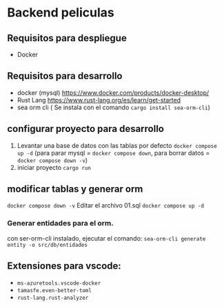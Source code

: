 # Backend peliculas

## Requisitos para despliegue
- Docker


## Requisitos para desarrollo
- docker (mysql) https://www.docker.com/products/docker-desktop/
- Rust Lang https://www.rust-lang.org/es/learn/get-started
- sea orm cli  ( Se instala con el comando `cargo install sea-orm-cli`)


## configurar proyecto para desarrollo
1. Levantar una base de datos con las tablas por defecto
    `docker compose up -d` (para parar mysql = `docker compose down`, para borrar datos = `docker compose down -v`)
2. iniciar proyecto
    `cargo run`

## modificar tablas y generar orm 
`docker compose down -v`
Editar el archivo 01.sql
`docker compose up -d`

### Generar entidades para el orm.
con ser-orm-cli instalado, ejecutar el comando: `sea-orm-cli generate entity -o src/db/entidades`


## Extensiones para vscode:
- `ms-azuretools.vscode-docker`
- `tamasfe.even-better-toml`
- `rust-lang.rust-analyzer`